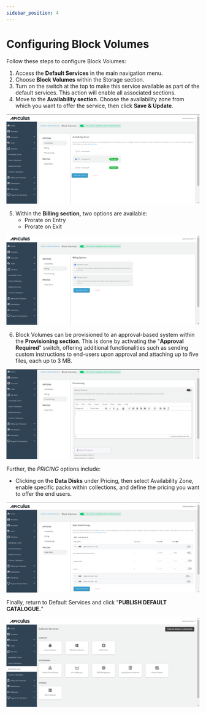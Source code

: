 ```yaml
---
sidebar_position: 4
---
```

# Configuring Block Volumes

Follow these steps to configure Block Volumes:

1. Access the **Default Services** in the main navigation menu.
2. Choose **Block Volumes** within the Storage section.
3. Turn on the switch at the top to make this service available as part of the default services. This action will enable all associated sections.
4. Move to the **Availability section**. Choose the availability zone from which you want to offer the service, then click **Save & Update**. 

![Configuring Block Volumes](img/ConfiguringBlockVolumes1.png)

5. Within the **Billing section,** two options are available: 
	- Prorate on Entry
	- Prorate on Exit

![Configuring Block Volumes](img/ConfiguringBlockVolumes2.png)

6. Block Volumes can be provisioned to an approval-based system within the **Provisioning** **section**. This is done by activating the "**Approval Required**" switch, offering additional functionalities such as sending custom instructions to end-users upon approval and attaching up to five files, each up to 3 MB.

![Configuring Block Volumes](img/ConfiguringBlockVolumes3.png)

Further, the _PRICING_ options include:

- Clicking on the **Data Disks** under Pricing, then select Availability Zone, enable specific packs within collections, and define the pricing you want to offer the end users.

![Configuring Block Volumes](img/ConfiguringBlockVolumes4.png)

Finally, return to Default Services and click "**PUBLISH DEFAULT CATALOGUE.**"

![Configuring Block Volumes](img/ConfiguringBlockVolumes5.png)